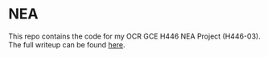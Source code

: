 # NEA
This repo contains the code for my OCR GCE H446 NEA Project (H446-03). The full writeup can be found [here](https://inspirationtrustorg-my.sharepoint.com/:w:/r/personal/19doughty_s_kesacademy_org_uk/Documents/0%20-%20A%20Levels/1%20-%20Computer%20Science/0%20-%20NEA/Sam%20Doughty%20NEA.docx?d=w24c38d0dc4664cd0af781b882cf7bcaf&csf=1&web=1&e=oEru7T).
